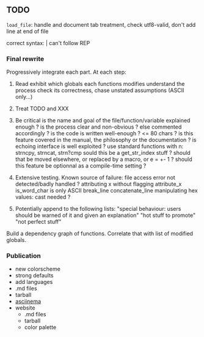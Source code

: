 ## TODO

`load_file`: handle and document tab treatment, check utf8-valid, don't add line
at end of file

correct syntax: | can't follow REP


### Final rewrite

Progressively integrate each part. At each step:

1. Read
    exhibit which globals each functions modifies
    understand the process
    check its correctness, chase unstated assumptions (ASCII only...)

2. Treat TODO and XXX

3. Be critical
    is the name and goal of the file/function/variable explained enough ?
    is the process clear and non-obvious ? else commented accordingly ?
    is the code is written well-enough ? <= 80 chars ?
    is this feature covered in the manual, the philosophy or the documentation ?
    is echoing interface is well exploited ?
    use standard functions with n: strncpy, strncat, strn?cmp
    sould this be a get_str_index stuff ?
    should that be moved elsewhere, or replaced by a macro, or e = +- 1 ?
    should this feature be optionnal as a compile-time setting ?

4. Extensive testing. Known source of failure:
    file access error not detected/badly handled ?
    attributing x without flagging attribute_x
    is_word_char is only ASCII
    break_line
    concatenate_line
    manipulating hex values: cast needed ?

5. Potentially append to the following lists:
    "special behaviour: users should be warned of it and given an explanation"
    "hot stuff to promote"
    "not perfect stuff"

Build a dependency graph of functions. Correlate that with list of modified
globals.


### Publication

* new colorscheme
* strong defaults
* add languages
* .md files
* tarball
* [asciinema](https://asciinema.org)
* website
    * .md files
    * tarball
    * color palette
